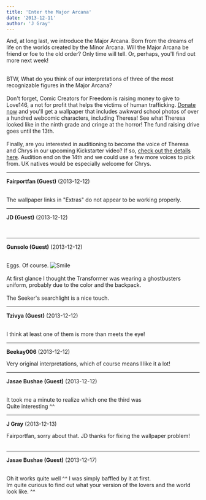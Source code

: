 ```yaml
---
title: 'Enter the Major Arcana'
date: '2013-12-11'
author: 'J Gray'
---
```


And, at long last, we introduce the Major Arcana. Born from the dreams of life on the worlds created by the Minor Arcana. Will the Major Arcana be friend or foe to the old order? Only time will tell. Or, perhaps, you'll find out more next week!&nbsp;<div><br></div><div>BTW, What do you think of our interpretations of three of the most recognizable figures in the Major Arcana?<div><br></div><div>Don't forget, Comic Creators for Freedom is raising money to give to Love146, a not for profit that helps the victims of human trafficking. <a href="http://donate.love146.org/events/comic-creators-for-freedom/e28365" class="" classname="" target="_blank" name="">Donate now</a> and you'll get a wallpaper that includes awkward school photos of over a hundred webcomic characters, including Theresa! See what Theresa looked like in the ninth grade and cringe at the horror! The fund raising drive goes until the 13th.</div></div><div><br></div><div>Finally, are you interested in auditioning to become the voice of Theresa and Chrys in our upcoming Kickstarter video? If so, <a href="http://voiceactingalliance.com/board/showthread.php?89492-Mysteries-of-the-Arcana-needs-YOU!" class="" classname="" target="_blank" name="">check out the details here</a>. Audition end on the 14th and we could use a few more voices to pick from. UK natives would be especially welcome for Chrys.</div>

---
**Fairportfan (Guest)** (2013-12-12)

<br> The wallpaper links in "Extras" do not appear to be working properly.

---
**JD (Guest)** (2013-12-12)

<br>

---
**Gunsolo (Guest)** (2013-12-12)

<br> Eggs. Of course. <img src="/smilies/smile.gif" alt="Smile" border="0"><br><br>At first glance I thought the Transformer was wearing a ghostbusters uniform, probably due to the color and the backpack.<br><br>The Seeker's searchlight is a nice touch.<br>

---
**Tzivya (Guest)** (2013-12-12)

<br> I think at least one of them is more than meets the eye!&nbsp;

---
**Beekay006** (2013-12-12)

Very original interpretations, which of course means I like it a lot!

---
**Jasae Bushae (Guest)** (2013-12-12)

<br> It took me a minute to realize which one the third was 
<br>Quite interesting ^^

---
**J Gray** (2013-12-13)

Fairportfan, sorry about that. JD thanks for fixing the wallpaper problem!<br><br>

---
**Jasae Bushae (Guest)** (2013-12-17)

<br> Oh it works quite well ^^ I was simply baffled by it at first.<br>Im quite curious to find out what your version of the lovers and the world look like. ^^<br>

